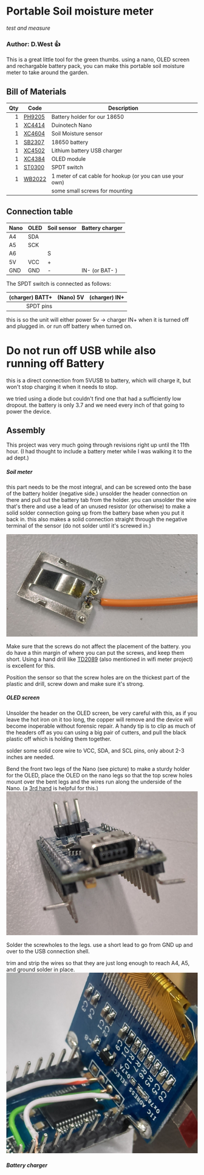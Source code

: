 # Portable Soil moisture meter
_test and measure_
### Author: D.West :+1:

This is a great little tool for the green thumbs. using a nano, OLED screen and
rechargable battery pack, you can make this portable soil moisture meter to take
around the garden.

## Bill of Materials
|Qty|Code|Description|
|---:|---|---|
|1|[PH9205](jaycar.com.au/p/PH9025)| Battery holder for our 18650
|1|[XC4414](jaycar.com.au/p/XC4414)| Duinotech Nano
|1|[XC4604](jaycar.com.au/p/XC4604)| Soil Moisture sensor
|1|[SB2307](jaycar.com.au/p/SB2307)| 18650 battery
|1|[XC4502](jaycar.com.au/p/XC4502)| Lithium battery USB charger
|1|[XC4384](jaycar.com.au/p/XC4384)| OLED module
|1|[ST0300](jaycar.com.au/p/ST0300)| SPDT switch
|1|[WB2022](jaycar.com.au/p/WB2022)| 1 meter of cat cable for hookup (or you can use your own)
| | | some small screws for mounting|

## Connection table
| Nano | OLED | Soil sensor | Battery charger|
|---|---|---|---|
|A4|SDA|||
|A5|SCK|||
|A6||S||
|5V|VCC|+||
|GND|GND|-|IN- (or BAT- )|

The SPDT switch is connected as follows:

|(charger) BATT+|(Nano) 5V| (charger) IN+|
|---:|---|---
|SPDT pins|

this is so the unit will either power 5v -> charger IN+ when it is turned off
and plugged in.
or run off battery when turned on.

# __Do not run off USB while also running off Battery__
this is a direct connection from 5VUSB to battery, which will charge it, but won't stop
charging it when it needs to stop.

we tried using a diode but couldn't find one that had a sufficiently low dropout.
the battery is only 3.7 and we need every inch of that going to power the device.

## Assembly
This project was very much going through revisions right up until the 11th hour.
(I had thought to include a battery meter while I was walking it to the ad dept.)
##### Soil meter
this part needs to be the most integral, and can be screwed onto the base of the battery holder (negative side.)
unsolder the header connection on there and pull out the battery tab from the holder.
you can unsolder the wire that's there and use a lead of an unused resistor (or otherwise)
to make a solid solder connection going up from the battery base when you put it back in.
this also makes a solid connection straight through the negative terminal of the sensor
(do not solder until it's screwed in.)

![battery terminal](images/IMAG0331.jpg)

Make sure that the screws do not affect the placement of the battery. you do have
a thin margin of where you can put the screws, and keep them short. Using a hand
drill like [TD2089](jaycar.com.au/p/TD2089) (also mentioned in wifi meter project)
is excellent for this.

Position the sensor so that the screw holes are on the thickest part of the plastic
and drill, screw down and make sure it's strong.

##### OLED screen
Unsolder the header on the OLED screen, be very careful with this, as if you
leave the hot iron on it too long, the copper will remove and the device will 
become inoperable without forensic repair. A handy tip is to clip as much of the
headers off as you can using a big pair of cutters, and pull the black plastic
off which is holding them together.

solder some solid core wire to VCC, SDA, and SCL pins, only about 2-3 inches are needed.

Bend the front two legs of the Nano (see picture) to make a sturdy holder for the
OLED, place the OLED on the nano legs so that the top screw holes mount over the bent
legs and the wires run along the underside of the Nano. (a [3rd hand](jaycar.com.au/p/TH1989) is helpful for this.)
![usb connection](images/IMAG0332.jpg)

Solder the screwholes to the legs. use a short lead to go from GND up and over to
the USB connection shell.

trim and strip the wires so that they are just long enough to reach A4, A5, and ground solder
in place.
![OLED in place](images/beaut.jpg)

##### Battery charger
